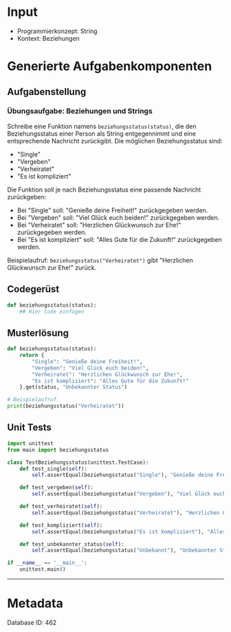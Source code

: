 # Input
- Programmierkonzept: String
- Kontext: Beziehungen

# Generierte Aufgabenkomponenten
## Aufgabenstellung
### Übungsaufgabe: Beziehungen und Strings

Schreibe eine Funktion namens `beziehungsstatus(status)`, die den Beziehungsstatus einer Person als String entgegennimmt und eine entsprechende Nachricht zurückgibt. Die möglichen Beziehungsstatus sind:

- "Single"
- "Vergeben"
- "Verheiratet"
- "Es ist kompliziert"

Die Funktion soll je nach Beziehungsstatus eine passende Nachricht zurückgeben:

- Bei "Single" soll: "Genieße deine Freiheit!" zurückgegeben werden.
- Bei "Vergeben" soll: "Viel Glück euch beiden!" zurückgegeben werden.
- Bei "Verheiratet" soll: "Herzlichen Glückwunsch zur Ehe!" zurückgegeben werden.
- Bei "Es ist kompliziert" soll: "Alles Gute für die Zukunft!" zurückgegeben werden.

Beispielaufruf: `beziehungsstatus("Verheiratet")` gibt "Herzlichen Glückwunsch zur Ehe!" zurück.

## Codegerüst
```python
def beziehungsstatus(status):
    ## Hier Code einfügen
```

## Musterlösung
```python
def beziehungsstatus(status):
    return {
        "Single": "Genieße deine Freiheit!",
        "Vergeben": "Viel Glück euch beiden!",
        "Verheiratet": "Herzlichen Glückwunsch zur Ehe!",
        "Es ist kompliziert": "Alles Gute für die Zukunft!"
    }.get(status, "Unbekannter Status")

# Beispielaufruf
print(beziehungsstatus("Verheiratet"))
```

## Unit Tests
```python
import unittest
from main import beziehungsstatus

class TestBeziehungsstatus(unittest.TestCase):
    def test_single(self):
        self.assertEqual(beziehungsstatus("Single"), "Genieße deine Freiheit!")

    def test_vergeben(self):
        self.assertEqual(beziehungsstatus("Vergeben"), "Viel Glück euch beiden!")

    def test_verheiratet(self):
        self.assertEqual(beziehungsstatus("Verheiratet"), "Herzlichen Glückwunsch zur Ehe!")

    def test_kompliziert(self):
        self.assertEqual(beziehungsstatus("Es ist kompliziert"), "Alles Gute für die Zukunft!")

    def test_unbekannter_status(self):
        self.assertEqual(beziehungsstatus("Unbekannt"), "Unbekannter Status")

if __name__ == '__main__':
    unittest.main()
```
___
# Metadata
Database ID: 462
